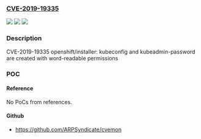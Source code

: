 ### [CVE-2019-19335](https://cve.mitre.org/cgi-bin/cvename.cgi?name=CVE-2019-19335)
![](https://img.shields.io/static/v1?label=Product&message=Red%20Hat%20OpenShift%20Container%20Platform%204.2&color=blue)
![](https://img.shields.io/static/v1?label=Version&message=!%20v4.2.18-202002031246%20&color=brighgreen)
![](https://img.shields.io/static/v1?label=Vulnerability&message=Incorrect%20Permission%20Assignment%20for%20Critical%20Resource&color=brighgreen)

### Description

CVE-2019-19335 openshift/installer: kubeconfig and kubeadmin-password are created with word-readable permissions

### POC

#### Reference
No PoCs from references.

#### Github
- https://github.com/ARPSyndicate/cvemon

